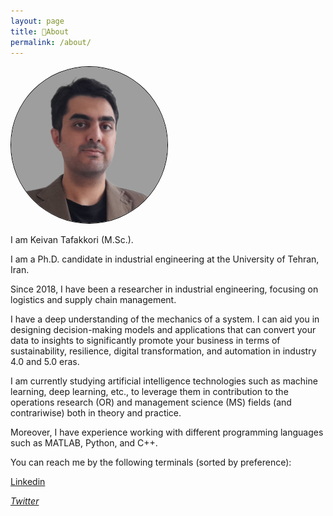 ```yaml
---
layout: page
title: 📜About
permalink: /about/
---
```


<img style="width: 250px;border-radius: 50%;border:1px solid #000;align: center;" src="/images/profile.png" alt="image">

I am Keivan Tafakkori (M.Sc.). 

I am a Ph.D. candidate in industrial engineering at the University of Tehran, Iran. 

Since 2018, I have been a researcher in industrial engineering, focusing on logistics and supply chain management. 

I have a deep understanding of the mechanics of a system. I can aid you in designing decision-making models and applications that can convert your data to insights to significantly promote your business in terms of sustainability, resilience, digital transformation, and automation in industry 4.0 and 5.0 eras. 

I am currently studying artificial intelligence technologies such as machine learning, deep learning, etc., to leverage them in contribution to the operations research (OR) and management science (MS) fields (and contrariwise) both in theory and practice. 

Moreover, I have experience working with different programming languages such as MATLAB, Python, and C++.

You can reach me by the following terminals (sorted by preference):
<p><a href = "https://www.linkedin.com/in/keivan-tafakkori/"><i class='fa fa-linkedin-square'></i> Linkedin</a></p>
<p><a href = "https://twitter.com/KTafakkori"><i class='fa fa-twitter'> Twitter</i></a></p>